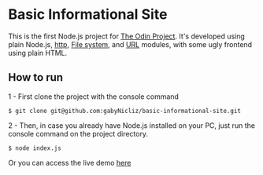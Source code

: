 # Basic Informational Site

This is the first Node.js project for [The Odin Project](https://www.theodinproject.com/courses/nodejs/lessons/basic-informational-site).
It's developed using plain Node.js, [http](https://nodejs.org/api/http.html), [File system](https://nodejs.org/api/fs.html), and [URL](https://nodejs.org/api/url.html) modules, with some ugly frontend using plain HTML.

## How to run
1 - First clone the project with the console command

```console
$ git clone git@github.com:gabyNicliz/basic-informational-site.git
```


2 - Then, in case you already have Node.js installed on your PC, just run the console command on the project directory.

```console
$ node index.js
```

Or you can access the live demo [here](https://basic-informational-site.gabynicliz.repl.co)
